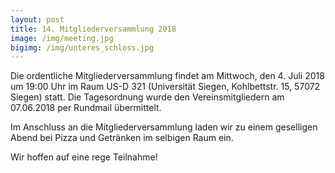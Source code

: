 ```yaml
---
layout: post
title: 14. Mitgliederversammlung 2018
image: /img/meeting.jpg
bigimg: /img/unteres_schloss.jpg
---
```



Die ordentliche Mitgliederversammlung findet am Mittwoch, den 4. Juli 2018 um 19:00 Uhr im Raum US-D 321 (Universität Siegen, Kohlbettstr. 15, 57072 Siegen) statt.
Die Tagesordnung wurde den Vereinsmitgliedern am 07.06.2018 per Rundmail übermittelt.

Im Anschluss an die Mitgliederversammlung laden wir zu einem geselligen Abend bei Pizza und Getränken im selbigen Raum ein.

Wir hoffen auf eine rege Teilnahme!
